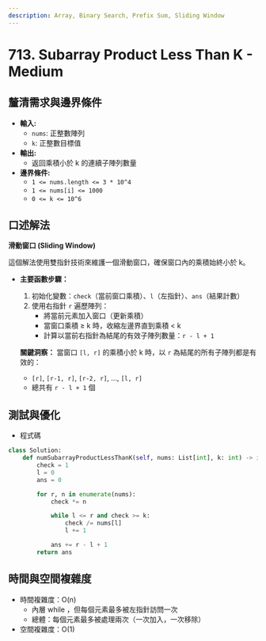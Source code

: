 ```yaml
---
description: Array, Binary Search, Prefix Sum, Sliding Window
---
```


# 713. Subarray Product Less Than K - Medium

## 釐清需求與邊界條件

* **輸入:**
  * `nums`: 正整數陣列
  * `k`: 正整數目標值
* **輸出:**
  * 返回乘積小於 k 的連續子陣列數量
* **邊界條件:**
  * `1 <= nums.length <= 3 * 10^4`
  * `1 <= nums[i] <= 1000`
  * `0 <= k <= 10^6`

## 口述解法

**滑動窗口 (Sliding Window)**

這個解法使用雙指針技術來維護一個滑動窗口，確保窗口內的乘積始終小於 k。

*   **主要函數步驟：**

    1. 初始化變數：`check`（當前窗口乘積）、`l`（左指針）、`ans`（結果計數）
    2. 使用右指針 `r` 遍歷陣列：
       * 將當前元素加入窗口（更新乘積）
       * 當窗口乘積 ≥ k 時，收縮左邊界直到乘積 < k
       * 計算以當前右指針為結尾的有效子陣列數量：`r - l + 1`

    **關鍵洞察：** 當窗口 `[l, r]` 的乘積小於 k 時，以 `r` 為結尾的所有子陣列都是有效的：

    * `[r]`, `[r-1, r]`, `[r-2, r]`, ..., `[l, r]`
    * 總共有 `r - l + 1` 個

## 測試與優化

* 程式碼

```python
class Solution:
    def numSubarrayProductLessThanK(self, nums: List[int], k: int) -> int:
        check = 1
        l = 0
        ans = 0

        for r, n in enumerate(nums):
            check *= n

            while l <= r and check >= k:
                check /= nums[l]
                l += 1

            ans += r - l + 1
        return ans
```

## 時間與空間複雜度

* 時間複雜度：O(n)
  * 內層 while ，但每個元素最多被左指針訪問一次
  * 總體：每個元素最多被處理兩次（一次加入，一次移除）
* 空間複雜度：O(1)
